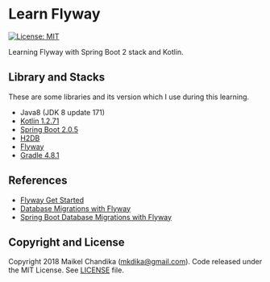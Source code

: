 # Learn Flyway

[![License: MIT](https://img.shields.io/badge/License-MIT-blue.svg)](/LICENSE)

Learning Flyway with Spring Boot 2 stack and Kotlin.

## Library and Stacks

These are some libraries and its version  which I use during this learning.

- Java8 (JDK 8 update 171)
- [Kotlin 1.2.71](https://kotlinlang.org/)
- [Spring Boot 2.0.5](http://spring.io/projects/spring-boot)
- [H2DB](http://www.h2database.com/html/main.html)
- [Flyway](https://flywaydb.org/)
- [Gradle 4.8.1](https://gradle.org/)

## References

- [Flyway Get Started](https://flywaydb.org/getstarted/)
- [Database Migrations with Flyway](https://www.baeldung.com/database-migrations-with-flyway)
- [Spring Boot Database Migrations with Flyway](https://www.callicoder.com/spring-boot-flyway-database-migration-example/)

## Copyright and License

Copyright 2018 Maikel Chandika (mkdika@gmail.com). Code released under the 
MIT License. See [LICENSE](/LICENSE) file.